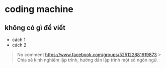 # coding machine
## không có gì để viết
* cách 1
* cách 2
> No comment
<https://www.facebook.com/groups/525122881919873>
    > Chia sẻ kinh nghiệm lập trình, hướng dẫn lập trình một số ngôn ngữ.
